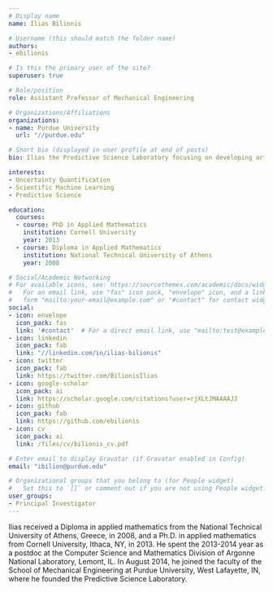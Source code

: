 ```yaml
---
# Display name
name: Ilias Bilionis

# Username (this should match the folder name)
authors:
- ebilionis

# Is this the primary user of the site?
superuser: true

# Role/position
role: Assistant Professor of Mechanical Engineering

# Organizations/Affiliations
organizations:
- name: Purdue University
  url: "//purdue.edu"

# Short bio (displayed in user profile at end of posts)
bio: Ilias the Predictive Science Laboratory focusing on developing artificial intelligence technologies for accelerating the engineering innovation.

interests:
- Uncertainty Quantification
- Scientific Machine Learning
- Predictive Science

education:
  courses:
  - course: PhD in Applied Mathematics
    institution: Cornell University
    year: 2013
  - course: Diploma in Applied Mathematics
    institution: National Technical University of Athens
    year: 2008

# Social/Academic Networking
# For available icons, see: https://sourcethemes.com/academic/docs/widgets/#icons
#   For an email link, use "fas" icon pack, "envelope" icon, and a link in the
#   form "mailto:your-email@example.com" or "#contact" for contact widget.
social:
- icon: envelope
  icon_pack: fas
  link: '#contact'  # For a direct email link, use "mailto:test@example.org".
- icon: linkedin
  icon_pack: fab
  link: "//linkedin.com/in/ilias-bilionis"
- icon: twitter
  icon_pack: fab
  link: https://twitter.com/BilionisIlias
- icon: google-scholar
  icon_pack: ai
  link: https://scholar.google.com/citations?user=rjXLtJMAAAAJJ
- icon: github
  icon_pack: fab
  link: https://github.com/ebilionis
- icon: cv
  icon_pack: ai
  link: /files/cv/bilionis_cv.pdf

# Enter email to display Gravatar (if Gravatar enabled in Config)
email: "ibilion@purdue.edu"

# Organizational groups that you belong to (for People widget)
#   Set this to `[]` or comment out if you are not using People widget.  
user_groups:
- Principal Investigator
---
```

Ilias received a Diploma in applied mathematics from the National Technical University of Athens, Greece, in 2008, and a Ph.D. in applied mathematics from Cornell University, Ithaca, NY, in 2013. He spent the 2013-2014 year as a postdoc at the Computer Science and Mathematics Division of Argonne National Laboratory, Lemont, IL. In August 2014, he joined the faculty of the School of Mechanical Engineering at Purdue University, West Lafayette, IN, where he founded the Predictive Science Laboratory.
